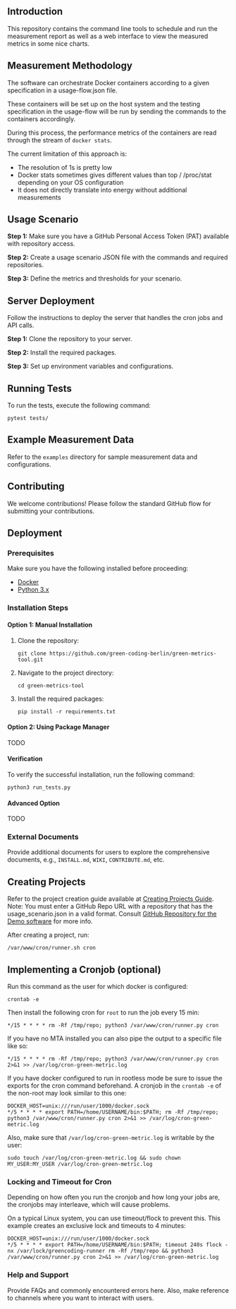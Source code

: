 
## Introduction

This repository contains the command line tools to schedule and run the measurement report as well as a web interface to view the measured metrics in some nice charts.

## Measurement Methodology

The software can orchestrate Docker containers according to a given specification in a usage-flow.json file.

These containers will be set up on the host system and the testing specification in the usage-flow will be run by sending the commands to the containers accordingly.

During this process, the performance metrics of the containers are read through the stream of `docker stats`.

The current limitation of this approach is:
- The resolution of 1s is pretty low
- Docker stats sometimes gives different values than top / /proc/stat depending on your OS configuration
- It does not directly translate into energy without additional measurements

## Usage Scenario

**Step 1:** Make sure you have a GitHub Personal Access Token (PAT) available with repository access.

**Step 2:** Create a usage scenario JSON file with the commands and required repositories.

**Step 3:** Define the metrics and thresholds for your scenario.

## Server Deployment

Follow the instructions to deploy the server that handles the cron jobs and API calls.

**Step 1:** Clone the repository to your server.

**Step 2:** Install the required packages.

**Step 3:** Set up environment variables and configurations.

## Running Tests

To run the tests, execute the following command:
```
pytest tests/
```

## Example Measurement Data

Refer to the `examples` directory for sample measurement data and configurations.

## Contributing

We welcome contributions! Please follow the standard GitHub flow for submitting your contributions.

## Deployment

### Prerequisites

Make sure you have the following installed before proceeding:

- [Docker](https://www.docker.com/)
- [Python 3.x](https://www.python.org/)

### Installation Steps

#### Option 1: Manual Installation

1. Clone the repository:
   ```
   git clone https://github.com/green-coding-berlin/green-metrics-tool.git
   ```
2. Navigate to the project directory:
   ```
   cd green-metrics-tool
   ```
3. Install the required packages:
   ```
   pip install -r requirements.txt
   ```

#### Option 2: Using Package Manager

TODO

#### Verification

To verify the successful installation, run the following command:
```
python3 run_tests.py
```

#### Advanced Option

TODO

### External Documents

Provide additional documents for users to explore the comprehensive documents, e.g., `INSTALL.md`, `WIKI`, `CONTRIBUTE.md`, etc.

## Creating Projects

Refer to the project creation guide available at [Creating Projects Guide](CONFIGURED_URL/request.html). Note: You must enter a GitHub Repo URL with a repository that has the usage_scenario.json in a valid format. Consult [GitHub Repository for the Demo software](https://github.com/green-coding-berlin/green-metric-demo-software) for more info.

After creating a project, run:
```
/var/www/cron/runner.sh cron
```

## Implementing a Cronjob (optional)

Run this command as the user for which docker is configured:
```
crontab -e
```

Then install the following cron for `root` to run the job every 15 min:
```
*/15 * * * * rm -Rf /tmp/repo; python3 /var/www/cron/runner.py cron
```

If you have no MTA installed you can also pipe the output to a specific file like so:
```
*/15 * * * * rm -Rf /tmp/repo; python3 /var/www/cron/runner.py cron 2>&1 >> /var/log/cron-green-metric.log
```

If you have docker configured to run in rootless mode be sure to issue the exports for the cron command beforehand. A cronjob in the `crontab -e` of the non-root may look similar to this one:
```
DOCKER_HOST=unix:///run/user/1000/docker.sock
*/5 * * * * export PATH=/home/USERNAME/bin:$PATH; rm -Rf /tmp/repo; python3 /var/www/cron/runner.py cron 2>&1 >> /var/log/cron-green-metric.log
```

Also, make sure that `/var/log/cron-green-metric.log` is writable by the user:
```
sudo touch /var/log/cron-green-metric.log && sudo chown MY_USER:MY_USER /var/log/cron-green-metric.log
```

### Locking and Timeout for Cron

Depending on how often you run the cronjob and how long your jobs are, the cronjobs may interleave, which will cause problems.

On a typical Linux system, you can use timeout/flock to prevent this. This example creates an exclusive lock and timeouts to 4 minutes:
```
DOCKER_HOST=unix:///run/user/1000/docker.sock
*/5 * * * * export PATH=/home/USERNAME/bin:$PATH; timeout 240s flock -nx /var/lock/greencoding-runner rm -Rf /tmp/repo && python3 /var/www/cron/runner.py cron 2>&1 >> /var/log/cron-green-metric.log
```

### Help and Support

Provide FAQs and commonly encountered errors here. Also, make reference to channels where you want to interact with users.
